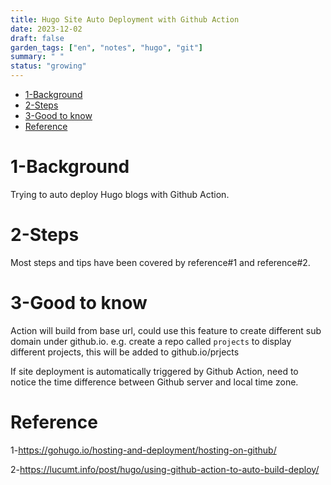 ```yaml
---
title: Hugo Site Auto Deployment with Github Action
date: 2023-12-02
draft: false
garden_tags: ["en", "notes", "hugo", "git"]
summary: " "
status: "growing"
---
```


- [1-Background](#1-background)
- [2-Steps](#2-steps)
- [3-Good to know](#3-good-to-know)
- [Reference](#reference)

# 1-Background

Trying to auto deploy Hugo blogs with Github Action. 

# 2-Steps

Most steps and tips have been covered by reference#1 and reference#2.

# 3-Good to know

Action will build from base url, could use this feature to create different sub domain under github.io. e.g. create a repo called `projects` to display different projects, this will be added to github.io/prjects

If site deployment is automatically triggered by Github Action, need to notice the time difference between Github server and local time zone.

# Reference

1-https://gohugo.io/hosting-and-deployment/hosting-on-github/

2-https://lucumt.info/post/hugo/using-github-action-to-auto-build-deploy/